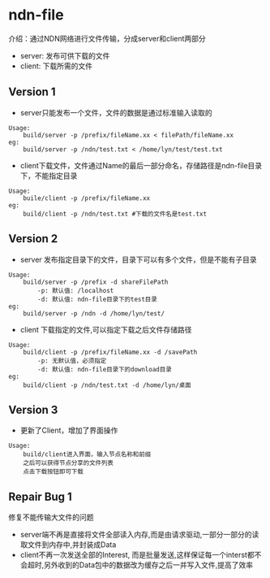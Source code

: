 # ndn-file
介绍：通过NDN网络进行文件传输，分成server和client两部分
* server: 发布可供下载的文件
* client: 下载所需的文件

## Version 1
* server只能发布一个文件，文件的数据是通过标准输入读取的 
```
Usage: 
    build/server -p /prefix/fileName.xx < filePath/fileName.xx
eg: 
    build/server -p /ndn/test.txt < /home/lyn/test/test.txt
```

* client下载文件，文件通过Name的最后一部分命名，存储路径是ndn-file目录下，不能指定目录
```
Usage: 
    buile/client -p /prefix/fileName.xx
eg: 
    build/client -p /ndn/test.txt #下载的文件名是test.txt
```

## Version 2
* server 发布指定目录下的文件，目录下可以有多个文件，但是不能有子目录
```
Usage:
    build/server -p /prefix -d shareFilePath
        -p: 默认值: /localhost
        -d: 默认值: ndn-file目录下的test目录
eg:
    build/server -p /ndn -d /home/lyn/test/
```

* client 下载指定的文件,可以指定下载之后文件存储路径
```
Usage:
    build/client -p /prefix/fileName.xx -d /savePath
        -p: 无默认值，必须指定
        -d: 默认值: ndn-file目录下的download目录
eg:
    build/client -p /ndn/test.txt -d /home/lyn/桌面
```
## Version 3
* 更新了Client，增加了界面操作
```
Usage:
    build/client进入界面，输入节点名称和前缀
    之后可以获得节点分享的文件列表
    点击下载按钮即可下载
```

## Repair Bug 1
修复不能传输大文件的问题
* server端不再是直接将文件全部读入内存,而是由请求驱动,一部分一部分的读取文件到内存中,并封装成Data
* client不再一次发送全部的Interest, 而是批量发送,这样保证每一个interst都不会超时,另外收到的Data包中的数据改为缓存之后一并写入文件,提高了效率
